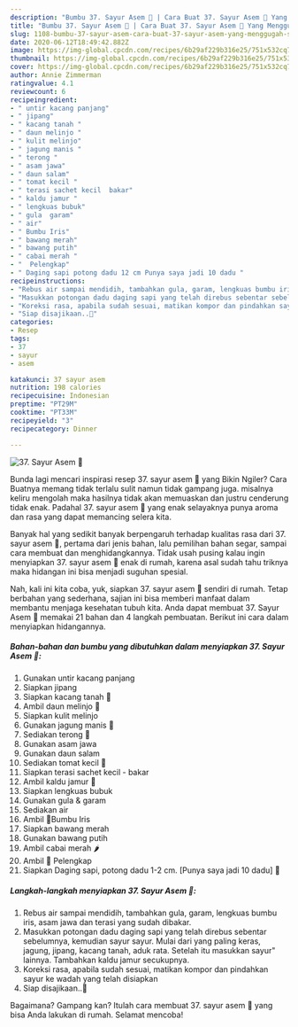 ```yaml
---
description: "Bumbu 37. Sayur Asem 🌿 | Cara Buat 37. Sayur Asem 🌿 Yang Menggugah Selera"
title: "Bumbu 37. Sayur Asem 🌿 | Cara Buat 37. Sayur Asem 🌿 Yang Menggugah Selera"
slug: 1108-bumbu-37-sayur-asem-cara-buat-37-sayur-asem-yang-menggugah-selera
date: 2020-06-12T18:49:42.882Z
image: https://img-global.cpcdn.com/recipes/6b29af229b316e25/751x532cq70/37-sayur-asem-🌿-foto-resep-utama.jpg
thumbnail: https://img-global.cpcdn.com/recipes/6b29af229b316e25/751x532cq70/37-sayur-asem-🌿-foto-resep-utama.jpg
cover: https://img-global.cpcdn.com/recipes/6b29af229b316e25/751x532cq70/37-sayur-asem-🌿-foto-resep-utama.jpg
author: Annie Zimmerman
ratingvalue: 4.1
reviewcount: 6
recipeingredient:
- " untir kacang panjang"
- " jipang"
- " kacang tanah "
- " daun melinjo "
- " kulit melinjo"
- " jagung manis "
- " terong "
- " asam jawa"
- " daun salam"
- " tomat kecil "
- " terasi sachet kecil  bakar"
- " kaldu jamur "
- " lengkuas bubuk"
- " gula  garam"
- " air"
- " Bumbu Iris"
- " bawang merah"
- " bawang putih"
- " cabai merah "
- "  Pelengkap"
- " Daging sapi potong dadu 12 cm Punya saya jadi 10 dadu "
recipeinstructions:
- "Rebus air sampai mendidih, tambahkan gula, garam, lengkuas bumbu iris, asam jawa dan terasi yang sudah dibakar."
- "Masukkan potongan dadu daging sapi yang telah direbus sebentar sebelumnya, kemudian sayur sayur. Mulai dari yang paling keras, jagung, jipang, kacang tanah, aduk rata. Setelah itu masukkan sayur&#34; lainnya. Tambahkan kaldu jamur secukupnya."
- "Koreksi rasa, apabila sudah sesuai, matikan kompor dan pindahkan sayur ke wadah yang telah disiapkan"
- "Siap disajikaan..🤗"
categories:
- Resep
tags:
- 37
- sayur
- asem

katakunci: 37 sayur asem 
nutrition: 198 calories
recipecuisine: Indonesian
preptime: "PT29M"
cooktime: "PT33M"
recipeyield: "3"
recipecategory: Dinner

---
```



![37. Sayur Asem 🌿](https://img-global.cpcdn.com/recipes/6b29af229b316e25/751x532cq70/37-sayur-asem-🌿-foto-resep-utama.jpg)

Bunda lagi mencari inspirasi resep 37. sayur asem 🌿 yang Bikin Ngiler? Cara Buatnya memang tidak terlalu sulit namun tidak gampang juga. misalnya keliru mengolah maka hasilnya tidak akan memuaskan dan justru cenderung tidak enak. Padahal 37. sayur asem 🌿 yang enak selayaknya punya aroma dan rasa yang dapat memancing selera kita.

Banyak hal yang sedikit banyak berpengaruh terhadap kualitas rasa dari 37. sayur asem 🌿, pertama dari jenis bahan, lalu pemilihan bahan segar, sampai cara membuat dan menghidangkannya. Tidak usah pusing kalau ingin menyiapkan 37. sayur asem 🌿 enak di rumah, karena asal sudah tahu triknya maka hidangan ini bisa menjadi suguhan spesial.




Nah, kali ini kita coba, yuk, siapkan 37. sayur asem 🌿 sendiri di rumah. Tetap berbahan yang sederhana, sajian ini bisa memberi manfaat dalam membantu menjaga kesehatan tubuh kita. Anda dapat membuat 37. Sayur Asem 🌿 memakai 21 bahan dan 4 langkah pembuatan. Berikut ini cara dalam menyiapkan hidangannya.

<!--inarticleads1-->

##### Bahan-bahan dan bumbu yang dibutuhkan dalam menyiapkan 37. Sayur Asem 🌿:

1. Gunakan  untir kacang panjang
1. Siapkan  jipang
1. Siapkan  kacang tanah 🥜
1. Ambil  daun melinjo 🌿
1. Siapkan  kulit melinjo
1. Gunakan  jagung manis 🌽
1. Sediakan  terong 🍆
1. Gunakan  asam jawa
1. Gunakan  daun salam
1. Sediakan  tomat kecil 🍅
1. Siapkan  terasi sachet kecil - bakar
1. Ambil  kaldu jamur 🍄
1. Siapkan  lengkuas bubuk
1. Gunakan  gula &amp; garam
1. Sediakan  air
1. Ambil  🌿Bumbu Iris
1. Siapkan  bawang merah
1. Gunakan  bawang putih
1. Ambil  cabai merah 🌶️
1. Ambil  🌿 Pelengkap
1. Siapkan  Daging sapi, potong dadu 1-2 cm. [Punya saya jadi 10 dadu] 🥩




<!--inarticleads2-->

##### Langkah-langkah menyiapkan 37. Sayur Asem 🌿:

1. Rebus air sampai mendidih, tambahkan gula, garam, lengkuas bumbu iris, asam jawa dan terasi yang sudah dibakar.
1. Masukkan potongan dadu daging sapi yang telah direbus sebentar sebelumnya, kemudian sayur sayur. Mulai dari yang paling keras, jagung, jipang, kacang tanah, aduk rata. Setelah itu masukkan sayur&#34; lainnya. Tambahkan kaldu jamur secukupnya.
1. Koreksi rasa, apabila sudah sesuai, matikan kompor dan pindahkan sayur ke wadah yang telah disiapkan
1. Siap disajikaan..🤗




Bagaimana? Gampang kan? Itulah cara membuat 37. sayur asem 🌿 yang bisa Anda lakukan di rumah. Selamat mencoba!

